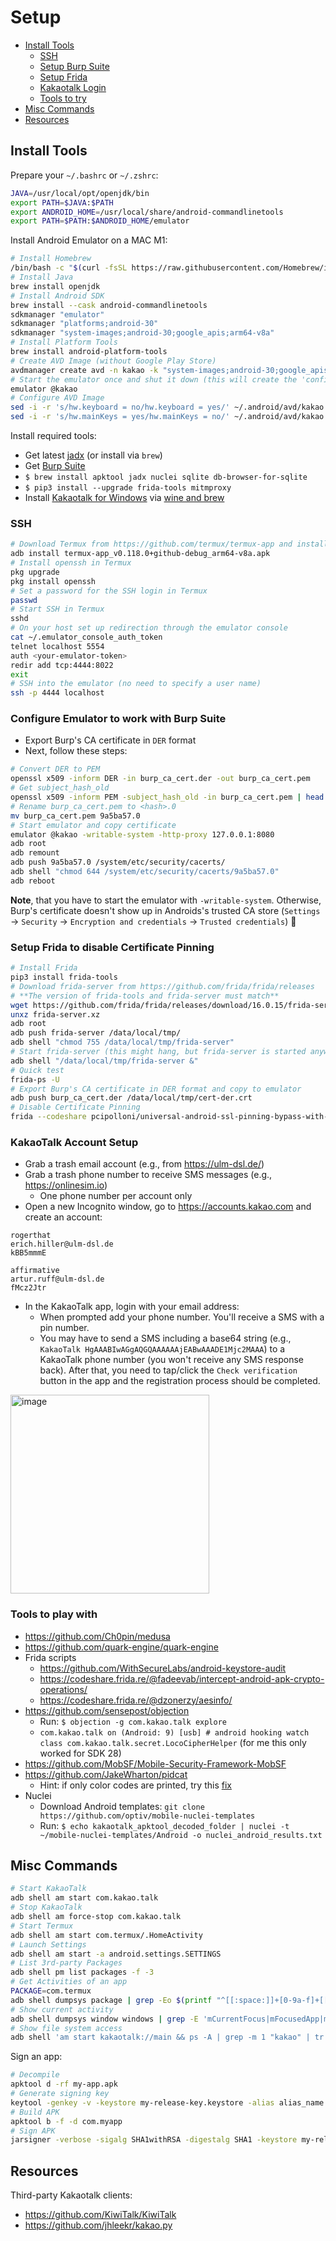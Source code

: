 # Setup

- [Install Tools](#install-tools)
  - [SSH](#ssh)
  - [Setup Burp Suite](#configure-emulator-to-work-with-burp-suite)
  - [Setup Frida](#setup-frida-to-disable-certificate-pinning)
  - [Kakaotalk Login](#kakaotalk-account-setup)
  - [Tools to try](#tools-to-play-with)
- [Misc Commands](#misc-commands)
- [Resources](#resources)

## Install Tools

Prepare your `~/.bashrc` or `~/.zshrc`:

```bash
JAVA=/usr/local/opt/openjdk/bin
export PATH=$JAVA:$PATH
export ANDROID_HOME=/usr/local/share/android-commandlinetools
export PATH=$PATH:$ANDROID_HOME/emulator
```

Install Android Emulator on a MAC M1:

```bash
# Install Homebrew
/bin/bash -c "$(curl -fsSL https://raw.githubusercontent.com/Homebrew/install/HEAD/install.sh)"
# Install Java
brew install openjdk
# Install Android SDK
brew install --cask android-commandlinetools
sdkmanager "emulator"
sdkmanager "platforms;android-30"
sdkmanager "system-images;android-30;google_apis;arm64-v8a"
# Install Platform Tools
brew install android-platform-tools
# Create AVD Image (without Google Play Store)
avdmanager create avd -n kakao -k "system-images;android-30;google_apis;arm64-v8a"
# Start the emulator once and shut it down (this will create the 'config.ini' file)
emulator @kakao
# Configure AVD Image
sed -i -r 's/hw.keyboard = no/hw.keyboard = yes/' ~/.android/avd/kakao.avd/config.ini
sed -i -r 's/hw.mainKeys = yes/hw.mainKeys = no/' ~/.android/avd/kakao.avd/config.ini
```

Install required tools:

- Get latest [jadx](https://github.com/skylot/jadx) (or install via `brew`)
- Get [Burp Suite](https://portswigger.net/burp/communitydownload)
- `$ brew install apktool jadx nuclei sqlite db-browser-for-sqlite`
- `$ pip3 install --upgrade frida-tools mitmproxy`
- Install [Kakaotalk for Windows](https://app-pc.kakaocdn.net/talk/win32/KakaoTalk_Setup.exe) via [wine and brew](https://wiki.winehq.org/MacOS)

### SSH

```bash
# Download Termux from https://github.com/termux/termux-app and install it, e.g.:
adb install termux-app_v0.118.0+github-debug_arm64-v8a.apk
# Install openssh in Termux
pkg upgrade
pkg install openssh
# Set a password for the SSH login in Termux
passwd
# Start SSH in Termux
sshd
# On your host set up redirection through the emulator console
cat ~/.emulator_console_auth_token
telnet localhost 5554
auth <your-emulator-token>
redir add tcp:4444:8022
exit
# SSH into the emulator (no need to specify a user name)
ssh -p 4444 localhost
```

### Configure Emulator to work with Burp Suite

- Export Burp's CA certificate in `DER` format
- Next, follow these steps:
```bash
# Convert DER to PEM
openssl x509 -inform DER -in burp_ca_cert.der -out burp_ca_cert.pem
# Get subject_hash_old
openssl x509 -inform PEM -subject_hash_old -in burp_ca_cert.pem | head -1
# Rename burp_ca_cert.pem to <hash>.0
mv burp_ca_cert.pem 9a5ba57.0
# Start emulator and copy certificate
emulator @kakao -writable-system -http-proxy 127.0.0.1:8080
adb root
adb remount
adb push 9a5ba57.0 /system/etc/security/cacerts/
adb shell "chmod 644 /system/etc/security/cacerts/9a5ba57.0"
adb reboot
```
**Note**, that you have to start the emulator with `-writable-system`. Otherwise, Burp's certificate doesn't show up in Androids's trusted CA store (`Settings` -> `Security` -> `Encryption and credentials` -> `Trusted credentials`) 🙈

### Setup Frida to disable Certificate Pinning

```bash
# Install Frida
pip3 install frida-tools
# Download frida-server from https://github.com/frida/frida/releases
# **The version of frida-tools and frida-server must match**
wget https://github.com/frida/frida/releases/download/16.0.15/frida-server-16.0.15-android-arm64.xz -O frida-server.xz
unxz frida-server.xz
adb root
adb push frida-server /data/local/tmp/
adb shell "chmod 755 /data/local/tmp/frida-server"
# Start frida-server (this might hang, but frida-server is started anyways)
adb shell "/data/local/tmp/frida-server &"
# Quick test
frida-ps -U
# Export Burp's CA certificate in DER format and copy to emulator
adb push burp_ca_cert.der /data/local/tmp/cert-der.crt
# Disable Certificate Pinning
frida --codeshare pcipolloni/universal-android-ssl-pinning-bypass-with-frida -U -f com.kakao.talk
```

### KakaoTalk Account Setup

- Grab a trash email account (e.g., from https://ulm-dsl.de/)
- Grab a trash phone number to receive SMS messages (e.g., https://onlinesim.io)
  - One phone number per account only
- Open a new Incognito window, go to https://accounts.kakao.com and create an account:
```
rogerthat
erich.hiller@ulm-dsl.de
kBB5mmmE

affirmative
artur.ruff@ulm-dsl.de
fMcz2Jtr
```
- In the KakaoTalk app, login with your email address:
  - When prompted add your phone number. You'll receive a SMS with a pin number.
  - You may have to send a SMS including a base64 string (e.g., `KakaoTalk HgAAABIwAGgAQGQAAAAAAjEABwAAADE1Mjc2MAAA`) to a KakaoTalk phone number (you won't receive any SMS response back). After that, you need to tap/click the `Check verification` button in the app and the registration process should be completed.

<img width="318" alt="image" src="https://user-images.githubusercontent.com/14765446/233626988-8bf6be98-c855-4f29-99cb-77d2d44dcb60.png">

### Tools to play with

- https://github.com/Ch0pin/medusa
- https://github.com/quark-engine/quark-engine
- Frida scripts
  - https://github.com/WithSecureLabs/android-keystore-audit
  - https://codeshare.frida.re/@fadeevab/intercept-android-apk-crypto-operations/
  - https://codeshare.frida.re/@dzonerzy/aesinfo/
- https://github.com/sensepost/objection
  - Run: `$ objection -g com.kakao.talk explore`
  - `com.kakao.talk on (Android: 9) [usb] # android hooking watch class com.kakao.talk.secret.LocoCipherHelper` (for me this only worked for SDK 28)
- https://github.com/MobSF/Mobile-Security-Framework-MobSF
- https://github.com/JakeWharton/pidcat
  - Hint: if only color codes are printed, try this [fix](https://github.com/JakeWharton/pidcat/issues/182)
- Nuclei
  - Download Android templates: `git clone https://github.com/optiv/mobile-nuclei-templates`
  - Run: `$ echo kakaotalk_apktool_decoded_folder | nuclei -t ~/mobile-nuclei-templates/Android -o nuclei_android_results.txt`

## Misc Commands

```bash
# Start KakaoTalk
adb shell am start com.kakao.talk
# Stop KakaoTalk
adb shell am force-stop com.kakao.talk
# Start Termux
adb shell am start com.termux/.HomeActivity
# Launch Settings
adb shell am start -a android.settings.SETTINGS
# List 3rd-party Packages
adb shell pm list packages -f -3
# Get Activities of an app
PACKAGE=com.termux
adb shell dumpsys package | grep -Eo $(printf "^[[:space:]]+[0-9a-f]+[[:space:]]+%s/[^[:space:]]+" "${PACKAGE}") | grep -oE "[^[:space:]]+$"
# Show current activity
adb shell dumpsys window windows | grep -E 'mCurrentFocus|mFocusedApp|mInputMethodTarget|mSurface'
# Show file system access
adb shell 'am start kakaotalk://main && ps -A | grep -m 1 "kakao" | tr -s " " | cut -d " " -f2 | xargs strace -f -p 2>&1 | grep -i /data'
```

Sign an app:
```bash
# Decompile
apktool d -rf my-app.apk
# Generate signing key
keytool -genkey -v -keystore my-release-key.keystore -alias alias_name -keyalg RSA -keysize 2048 -validity 10000
# Build APK
apktool b -f -d com.myapp
# Sign APK
jarsigner -verbose -sigalg SHA1withRSA -digestalg SHA1 -keystore my-release-key.keystore com.myapp/dist/com.myapp.apk alias_name
```

## Resources

Third-party Kakaotalk clients:

- https://github.com/KiwiTalk/KiwiTalk
- https://github.com/jhleekr/kakao.py